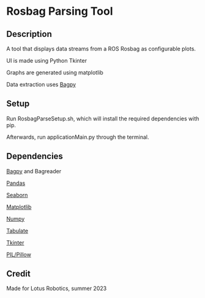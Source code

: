 # Rosbag Parsing Tool

## Description
A tool that displays data streams from a ROS Rosbag as configurable plots.


UI is made using Python Tkinter

Graphs are generated using matplotlib

Data extraction uses [Bagpy](https://jmscslgroup.github.io/bagpy/)

## Setup
Run RosbagParseSetup.sh, which will install the required dependencies with pip.

Afterwards, run applicationMain.py through the terminal.

## Dependencies
[Bagpy](https://jmscslgroup.github.io/bagpy/) and Bagreader

[Pandas](https://pandas.pydata.org/)

[Seaborn](https://seaborn.pydata.org/)

[Matplotlib](https://matplotlib.org/)

[Numpy](https://numpy.org/)

[Tabulate](https://pypi.org/project/tabulate/)

[Tkinter](https://docs.python.org/3/library/tkinter.html)

[PIL/Pillow](https://pypi.org/project/Pillow/)


## Credit
Made for Lotus Robotics, summer 2023
